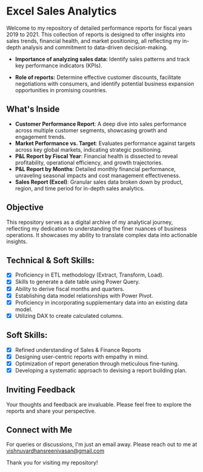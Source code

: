 # Excel Sales Analytics

Welcome to my repository of detailed performance reports for fiscal years 2019 to 2021. This collection of reports is designed to offer insights into sales trends, financial health, and market positioning, all reflecting my in-depth analysis and commitment to data-driven decision-making.

- **Importance of analyzing sales data:** Identify sales patterns and track key performance indicators (KPIs).

- **Role of reports:** Determine effective customer discounts, facilitate negotiations with consumers, and identify potential business expansion opportunities in promising countries.

## What's Inside

- **Customer Performance Report**: A deep dive into sales performance across multiple customer segments, showcasing growth and engagement trends.
- **Market Performance vs. Target**: Evaluates performance against targets across key global markets, indicating strategic positioning.
- **P&L Report by Fiscal Year**: Financial health is dissected to reveal profitability, operational efficiency, and growth trajectories.
- **P&L Report by Months**: Detailed monthly financial performance, unraveling seasonal impacts and cost management effectiveness.
- **Sales Report (Excel)**: Granular sales data broken down by product, region, and time period for in-depth sales analytics.

## Objective

This repository serves as a digital archive of my analytical journey, reflecting my dedication to understanding the finer nuances of business operations. It showcases my ability to translate complex data into actionable insights.

## Technical & Soft Skills:
- [x]	Proficiency in ETL methodology (Extract, Transform, Load).
- [x]	Skills to generate a date table using Power Query.
- [x]	Ability to derive fiscal months and quarters.
- [x]	Establishing data model relationships with Power Pivot.
- [x]	Proficiency in incorporating supplementary data into an existing data model.
- [x]	Utilizing DAX to create calculated columns.

## Soft Skills:
- [x]	Refined understanding of Sales & Finance Reports
- [x]	Designing user-centric reports with empathy in mind.
- [x]	Optimization of report generation through meticulous fine-tuning.
- [x]	Developing a systematic approach to devising a report building plan.

## Inviting Feedback

Your thoughts and feedback are invaluable. Please feel free to explore the reports and share your perspective.

## Connect with Me

For queries or discussions, I'm just an email away. Please reach out to me at vishnuvardhansreenivasan@gmail.com

Thank you for visiting my repository!
